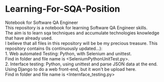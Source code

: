 # Learning-For-SQA-Position
Notebook for Software QA Engineer
<br>This repository is a notebook for learning Software QA Engineer skills.</br>
The aim is to learn sqa techniques and accumulate technologies knowledge that have already used. </br>
I believe that all files in this repository will be be my precious treasure.
This repository contains (Is continuously updated...): </br>
	1. Web automated Testing: Python, with Selenium and unittest.</br>
     Find in <Learn tech> folder and file name is <SeleniumPythonUnitTest.py>.</br>
	2. Interface testing: Python, using unittest and parse JSON data at the end. Using Django to do a web front-end, but it won't be upload here.</br>
     Find in <Learn tech> folder and file name is <Internface_testing.py> </br>
